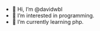 - 👋 Hi, I’m @davidwbl
- 👀 I’m interested in programming.
- 🌱 I’m currently learning php.

<!---
davidwbl/davidwbl is a ✨ special ✨ repository because its `README.md` (this file) appears on your GitHub profile.
You can click the Preview link to take a look at your changes.
--->
